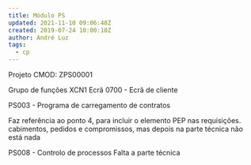```yaml
---
title: Módulo PS
updated: 2021-11-10 09:06:48Z
created: 2019-07-24 10:00:10Z
author: André Luz
tags:
  - cp
---
```


Projeto CMOD: ZPS00001

Grupo de funções XCN1
Ecrã 0700 - Ecrã de cliente

PS003 - Programa de carregamento de contratos

Faz referência ao ponto 4, para incluir o elemento PEP nas requisições. cabimentos, pedidos e compromissos, mas depois na parte técnica não está nada

PS008 - Controlo de processos
Falta a parte técnica